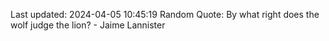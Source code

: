 Last updated: 2024-04-05 10:45:19
Random Quote: By what right does the wolf judge the lion?  -  Jaime Lannister